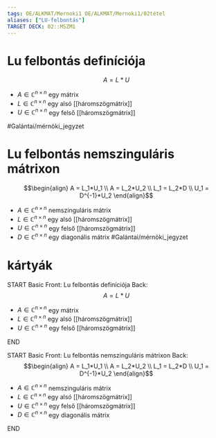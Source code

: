 ```yaml
---
tags: OE/ALKMAT/Mernoki1 OE/ALKMAT/Mernoki1/02tétel 
aliases: ["LU-felbontás"]
TARGET DECK: 02::MSZM1
---
```


# Lu felbontás definíciója
$$A = L*U$$
- $A \in \mathbb{C}^{n \times n}$ egy mátrix
- $L \in \mathbb{C}^{n \times n}$ egy alsó [[háromszögmátrix]]
- $U \in \mathbb{C}^{n \times n}$ egy felső [[háromszögmátrix]]

#Galántai/mérnöki_jegyzet 
# Lu felbontás nemszinguláris mátrixon
$$\begin{align}
	A = L_1*U_1 \\
	A = L_2*U_2 \\
	L_1 = L_2*D \\
	U_1 = D^{-1}*U_2
\end{align}$$
- $A \in \mathbb{C}^{n \times n}$ nemszinguláris mátrix
- $L \in \mathbb{C}^{n \times n}$ egy alsó [[háromszögmátrix]]
- $U \in \mathbb{C}^{n \times n}$ egy felső [[háromszögmátrix]]
- $D \in \mathbb{C}^{n \times n}$ egy diagonális mátrix
#Galántai/mérnöki_jegyzet 

# kártyák
START
Basic
Front:
Lu felbontás definíciója
Back:
$$A = L*U$$
- $A \in \mathbb{C}^{n \times n}$ egy mátrix
- $L \in \mathbb{C}^{n \times n}$ egy alsó [[háromszögmátrix]]
- $U \in \mathbb{C}^{n \times n}$ egy felső [[háromszögmátrix]]
<!--ID: 1686641326985-->
END

START
Basic
Front:
Lu felbontás nemszinguláris mátrixon
Back:
$$\begin{align}
	A = L_1*U_1 \\
	A = L_2*U_2 \\
	L_1 = L_2*D \\
	U_1 = D^{-1}*U_2
\end{align}$$
- $A \in \mathbb{C}^{n \times n}$ nemszinguláris mátrix
- $L \in \mathbb{C}^{n \times n}$ egy alsó [[háromszögmátrix]]
- $U \in \mathbb{C}^{n \times n}$ egy felső [[háromszögmátrix]]
- $D \in \mathbb{C}^{n \times n}$ egy diagonális mátrix
<!--ID: 1686641326992-->
END